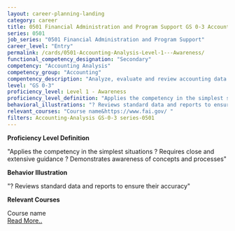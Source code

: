 ```yaml
---
layout: career-planning-landing
category: career
title: 0501 Financial Administration and Program Support GS 0-3 Accounting Analysis
series: 0501
job_series: "0501 Financial Administration and Program Support"
career_level: "Entry"
permalink: /cards/0501-Accounting-Analysis-Level-1---Awareness/
functional_competency_designation: "Secondary"
competency: "Accounting Analysis"
competency_group: "Accounting"
compentency_description: "Analyze, evaluate and review accounting data and reports using business tools and applications, and performance metrics to provide recommendations"
level: "GS 0-3"
proficiency_level: Level 1 - Awareness
proficiency_level_definition: "Applies the competency in the simplest situations ? Requires close and extensive guidance ? Demonstrates awareness of concepts and processes"
behavioral_illustrations: "? Reviews standard data and reports to ensure their accuracy"
relevant_courses: "Course name&https://www.fai.gov/ "
filters: Accounting-Analysis GS-0-3 series-0501
---
```


<p><b>Proficiency Level Definition</b></p>
<p>"Applies the competency in the simplest situations ? Requires close and extensive guidance ? Demonstrates awareness of concepts and processes"</p>
<p><b>Behavior Illustration</b></p>
<p>"? Reviews standard data and reports to ensure their accuracy"</p>
<p><b>Relevant Courses</b></p>
<div class="cfo-courses-outer"><div class="cfo-courses-inner">Course name</div><div class="cfo-courses-inner"><a href="https://www.fai.gov/ ">Read More..</a></div></div>

